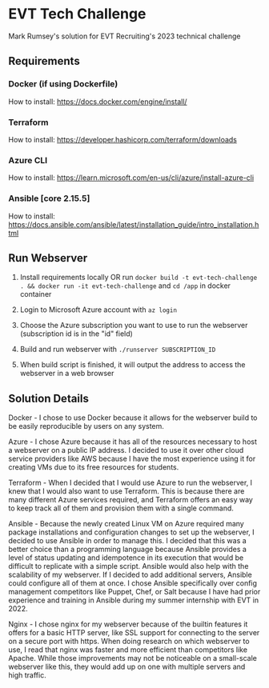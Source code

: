 # EVT Tech Challenge
Mark Rumsey's solution for EVT Recruiting's 2023 technical challenge

## Requirements

### Docker (if using Dockerfile)

How to install: https://docs.docker.com/engine/install/

### Terraform

How to install: https://developer.hashicorp.com/terraform/downloads

### Azure CLI

How to install: https://learn.microsoft.com/en-us/cli/azure/install-azure-cli

### Ansible [core 2.15.5]

How to install: https://docs.ansible.com/ansible/latest/installation_guide/intro_installation.html

## Run Webserver

1. Install requirements locally OR run ```docker build -t evt-tech-challenge . && docker run -it evt-tech-challenge``` and ```cd /app``` in docker container

2. Login to Microsoft Azure account with ```az login```

3. Choose the Azure subscription you want to use to run the webserver (subscription id is in the "id" field)

4. Build and run webserver with ```./runserver SUBSCRIPTION_ID```

5. When build script is finished, it will output the address to access the webserver in a web browser

## Solution Details

Docker - I chose to use Docker because it allows for the webserver build to be easily reproducible by users on any system.

Azure - I chose Azure because it has all of the resources necessary to host a webserver on a public IP address. I decided to use it over other cloud service providers like AWS because I have the most experience using it for creating VMs due to its free resources for students.

Terraform - When I decided that I would use Azure to run the webserver, I knew that I would also want to use Terraform. This is because there are many different Azure services required, and Terraform offers an easy way to keep track all of them and provision them with a single command.

Ansible - Because the newly created Linux VM on Azure required many package installations and configuration changes to set up the webserver, I decided to use Ansible in order to manage this. I decided that this was a better choice than a programming language because Ansible provides a level of status updating and idempotence in its execution that would be difficult to replicate with a simple script. Ansible would also help with the scalability of my webserver. If I decided to add additional servers, Ansible could configure all of them at once. I chose Ansible specifically over config management competitors like Puppet, Chef, or Salt because I have had prior experience and training in Ansible during my summer internship with EVT in 2022.

Nginx - I chose nginx for my webserver because of the builtin features it offers for a basic HTTP server, like SSL support for connecting to the server on a secure port with https. When doing research on which webserver to use, I read that nginx was faster and more efficient than competitors like Apache. While those improvements may not be noticeable on a small-scale webserver like this, they would add up on one with multiple servers and high traffic.